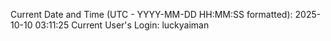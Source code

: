 Current Date and Time (UTC - YYYY-MM-DD HH:MM:SS formatted): 2025-10-10 03:11:25
Current User's Login: luckyaiman
